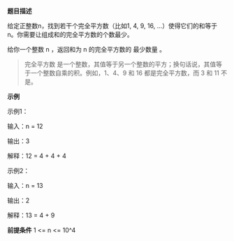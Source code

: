 **题目描述**

给定正整数n，找到若干个完全平方数（比如1, 4, 9, 16, ...）使得它们的和等于 n。你需要让组成和的完全平方数的个数最少。

给你一个整数 n ，返回和为 n 的完全平方数的 最少数量 。

> 完全平方数 是一个整数，其值等于另一个整数的平方；换句话说，其值等于一个整数自乘的积。例如，1、4、9 和 16 都是完全平方数，而 3 和 11 不是。



**示例**

示例1：

输入：n = 12

输出：3

解释：12 = 4 + 4 + 4


示例2：

输入：n = 13

输出：2

解释：13 = 4 + 9

**前提条件**
1 <= n <= 10^4


